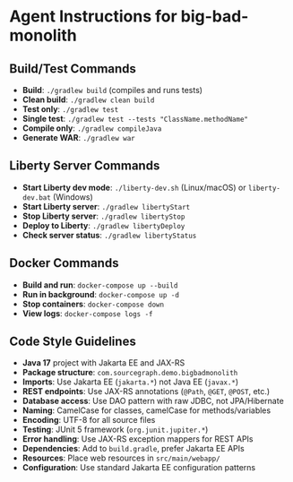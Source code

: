 # Agent Instructions for big-bad-monolith

## Build/Test Commands
- **Build**: `./gradlew build` (compiles and runs tests)
- **Clean build**: `./gradlew clean build`
- **Test only**: `./gradlew test`
- **Single test**: `./gradlew test --tests "ClassName.methodName"`
- **Compile only**: `./gradlew compileJava`
- **Generate WAR**: `./gradlew war`

## Liberty Server Commands
- **Start Liberty dev mode**: `./liberty-dev.sh` (Linux/macOS) or `liberty-dev.bat` (Windows)
- **Start Liberty server**: `./gradlew libertyStart`
- **Stop Liberty server**: `./gradlew libertyStop`
- **Deploy to Liberty**: `./gradlew libertyDeploy`
- **Check server status**: `./gradlew libertyStatus`

## Docker Commands
- **Build and run**: `docker-compose up --build`
- **Run in background**: `docker-compose up -d`
- **Stop containers**: `docker-compose down`
- **View logs**: `docker-compose logs -f`

## Code Style Guidelines
- **Java 17** project with Jakarta EE and JAX-RS
- **Package structure**: `com.sourcegraph.demo.bigbadmonolith`
- **Imports**: Use Jakarta EE (`jakarta.*`) not Java EE (`javax.*`)
- **REST endpoints**: Use JAX-RS annotations (`@Path`, `@GET`, `@POST`, etc.)
- **Database access**: Use DAO pattern with raw JDBC, not JPA/Hibernate
- **Naming**: CamelCase for classes, camelCase for methods/variables
- **Encoding**: UTF-8 for all source files
- **Testing**: JUnit 5 framework (`org.junit.jupiter.*`)
- **Error handling**: Use JAX-RS exception mappers for REST APIs
- **Dependencies**: Add to `build.gradle`, prefer Jakarta EE APIs
- **Resources**: Place web resources in `src/main/webapp/`
- **Configuration**: Use standard Jakarta EE configuration patterns
